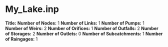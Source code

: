 # My_Lake.inp
**Title:** 
**Number of Nodes:** 1
**Number of Links:** 1
**Number of Pumps:** 1
**Number of Weirs:** 2
**Number of Orifices:** 1
**Number of Outfalls:** 2
**Number of Storages:** 2
**Number of Outlets:** 0
**Number of Subcatchments:** 1
**Number of Raingages:** 1
